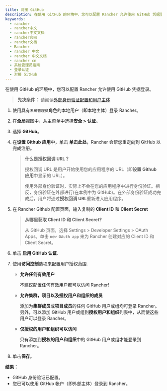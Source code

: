 ```yaml
---
title: 对接 GitHub
description: 在使用 GitHub 的环境中，您可以配置 Rancher 允许使用 GitHub 凭据登录。先决条件：请阅读外部身份验证配置和用户主体。使用分配了`系统管理员`角色的本地用户（即本地主体）登录 Rancher。
keywords:
  - rancher
  - rancher中文
  - rancher中文文档
  - rancher官网
  - rancher文档
  - Rancher
  - rancher 中文
  - rancher 中文文档
  - rancher cn
  - 系统管理员指南
  - 登录认证
  - 对接 GitHub
---
```


在使用 GitHub 的环境中，您可以配置 Rancher 允许使用 GitHub 凭据登录。

> **先决条件：** 请阅读[外部身份验证配置和用户主体](/docs/rancher2.5/admin-settings/authentication/)

1.  使用具有`系统管理员`角色的本地用户（即本地主体）登录 Rancher。

2.  在**全局**视图中，从主菜单中选择**安全 > 认证**。

3.  选择 **GitHub**。

4.  在**设置 Github 应用**中，单击 **单击此处**，Rancher 会帮您重定向到 GitHub 以完成注册。

    > **什么是授权回调 URL？**
    >
    > 授权回调 URL 是用户开始使用您的应用程序的 URL（即**设置 Github 应用**中显示的 URL）。
    >
    > 使用外部身份验证时，实际上不会在您的应用程序中进行身份验证。相反，身份验证在外部进行(在本例中为 GitHub)。在外部身份验证成功完成后，用户将通过**授权回调 URL**重新进入应用程序。

5.  在 Rancher Github 配置页面，输入复制的 **Client ID** 和 **Client Secret**

    > **从哪里获取 Client ID 和 Client Secret?**
    >
    > 从 GitHub 页面，选择 Settings > Developer Settings > OAuth Apps。单击 `new OAuth app` 来为 Rancher 创建对应的 Client ID 和 Client Secret。

6.  单击 **启用 GitHub 认证**.

7.  使用**访问控制**选项来配置用户授权范围.

    - **允许任何有效用户**

      不建议配置任何有效用户都可以访问 Rancher!

    - **允许集群，项目以及授权用户和组织的成员**

      添加为**集群成员**或**项目成员**的任何 GitHub 用户或组均可登录 Rancher。另外，可以添加 GitHub 用户或组到**授权用户和组织**列表中，从而使这些用户可以登录 Rancher。

    - **仅授权的用户和组织可以访问**

      只有添加到**授权的用户和组织**中的 GitHub 用户或组才能登录到 Rancher。

8.  单击**保存**。

**结果：**

- GitHub 身份验证已配置。
- 您已可以使用 GitHub 帐户（即外部主体）登录到 Rancher。
